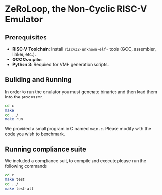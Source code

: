 # ZeRoLoop, the Non-Cyclic RISC-V Emulator

## Prerequisites

- **RISC-V Toolchain**: Install `riscv32-unknown-elf-` tools (GCC, assembler, linker, etc.).
- **GCC Compiler**
- **Python 3**: Required for VMH generation scripts.

## Building and Running

In order to run the emulator you must generate binaries and then load them into the processor.

```bash 
cd c
make
cd ../
make run
```

We provided a small program in C named `main.c`. Please modify with the code you wish to benchmark.

## Running compliance suite

We included a compliance suit, to compile and execute please run the following commands

```bash
cd c
make test
cd ../
make test-all
```



